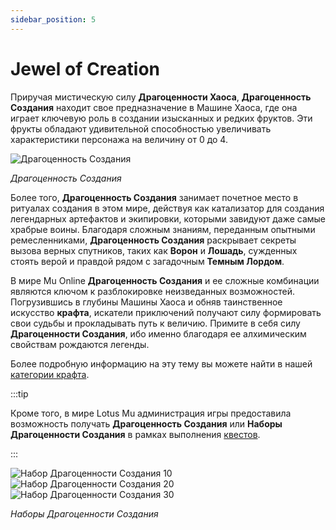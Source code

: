 ```yaml
---
sidebar_position: 5
---
```


# Jewel of Creation

Приручая мистическую силу **Драгоценности Хаоса**, **Драгоценность Создания** находит свое предназначение в Машине Хаоса, где она играет ключевую роль в создании изысканных и редких фруктов. Эти фрукты обладают удивительной способностью увеличивать характеристики персонажа на величину от 0 до 4.

![Драгоценность Создания](/img/items/jewels/creation.png)

_Драгоценность Создания_

Более того, **Драгоценность Создания** занимает почетное место в ритуалах создания в этом мире, действуя как катализатор для создания легендарных артефактов и экипировки, которыми завидуют даже самые храбрые воины. Благодаря сложным знаниям, переданным опытными ремесленниками, **Драгоценность Создания** раскрывает секреты вызова верных спутников, таких как **Ворон** и **Лошадь**, сужденных стоять верой и правдой рядом с загадочным **Темным Лордом**.

В мире Mu Online **Драгоценность Создания** и ее сложные комбинации являются ключом к разблокировке неизведанных возможностей. Погрузившись в глубины Машины Хаоса и обняв таинственное искусство **крафта**, искатели приключений получают силу формировать свои судьбы и прокладывать путь к величию. Примите в себя силу **Драгоценности Создания**, ибо именно благодаря ее алхимическим свойствам рождаются легенды.

Более подробную информацию на эту тему вы можете найти в нашей [категории крафта](/category/crafting).

:::tip

Кроме того, в мире Lotus Mu администрация игры предоставила возможность получать **Драгоценность Создания** или **Наборы Драгоценности Создания** в рамках выполнения [квестов](/gameplay-systems/quest-system).

:::

![Набор Драгоценности Создания 10](/img/items/jewels/creation-10.png) ![Набор Драгоценности Создания 20](/img/items/jewels/creation-20.png) ![Набор Драгоценности Создания 30](/img/items/jewels/creation-30.png)

_Наборы Драгоценности Создания_
